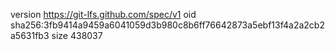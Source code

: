 version https://git-lfs.github.com/spec/v1
oid sha256:3fb9414a9459a6041059d3b980c8b6ff76642873a5ebf13f4a2a2cb2a5631fb3
size 438037
